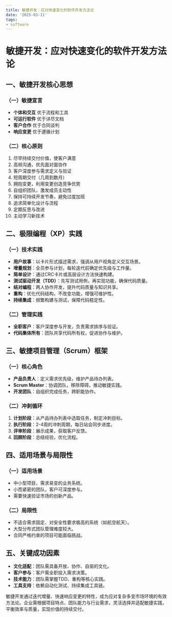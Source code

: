 ```yaml
---
title: 敏捷开发：应对快速变化的软件开发方法论
date: '2025-03-11'
tags:
- software
---
```


# 敏捷开发：应对快速变化的软件开发方法论
## 一、敏捷开发核心思想
### （一）敏捷宣言
- **个体和交互** 优于流程和工具
- **可运行软件** 优于详尽文档
- **客户合作** 优于合同谈判
- **响应变更** 优于遵循计划

### （二）核心原则
1. 尽早持续交付价值，使客户满意
2. 高频沟通，优先面对面协作
3. 客户深度参与需求定义与验证
4. 短周期交付（几周到数月）
5. 拥抱变更，利用变更创造竞争优势
6. 自组织团队，激发成员主动性
7. 保持可持续开发节奏，避免过度加班
8. 追求简单化设计与流程
9. 定期反思与改进
10. 主动学习新技术

## 二、极限编程（XP）实践
### （一）技术实践
- **用户故事**：以卡片形式描述需求，强调从用户视角定义交互场景。
- **增量规划**：全员参与计划，每轮迭代前确定优先级与工作量。
- **简单设计**：通过CRC卡片或高层设计方法快速构建。
- **测试驱动开发（TDD）**：先写测试用例，再实现功能，确保代码质量。
- **结对编程**：两人协作开发，提升代码质量与知识共享。
- **重构**：优化代码结构，不改变功能，增强可维护性。
- **持续集成**：频繁构建与测试，保障代码稳定性。

### （二）管理实践
- **全职客户**：客户深度参与开发，负责需求排序与验证。
- **代码集体所有**：团队共享代码所有权，促进协作与维护。

## 三、敏捷项目管理（Scrum）框架
### （一）核心角色
- **产品负责人**：定义需求优先级，维护产品待办列表。
- **Scrum Master**：协调团队，移除障碍，推动敏捷实践。
- **开发团队**：自组织完成任务，跨职能协作。

### （二）冲刺循环
1. **计划阶段**：从产品待办列表中选取任务，制定冲刺目标。
2. **执行阶段**：2-4周的冲刺周期，每日站会同步进度。
3. **评审阶段**：展示成果，获取客户反馈。
4. **回顾阶段**：总结经验，优化流程。

## 四、适用场景与局限性
### （一）适用场景
- 中小型项目，需求易变的业务系统。
- 小而紧密的团队，客户可深度参与。
- 需要快速验证市场的创新产品。

### （二）局限性
- 不适合需求固定、对安全性要求极高的系统（如航空航天）。
- 大型分布式团队管理难度较大。
- 合同严格约束的项目可能面临挑战。

## 五、关键成功因素
- **文化适配**：团队需具备开放、协作、自驱的文化。
- **客户参与**：客户需全职投入需求决策。
- **技术能力**：团队需掌握TDD、重构等核心实践。
- **工具支持**：依赖自动化测试、持续集成工具链。

敏捷开发通过迭代增量、快速响应变更的特性，成为应对复杂多变市场环境的有效方法论。企业需根据项目特点、团队能力与行业需求，灵活选择并适配敏捷实践，平衡效率与质量，实现价值的持续交付。